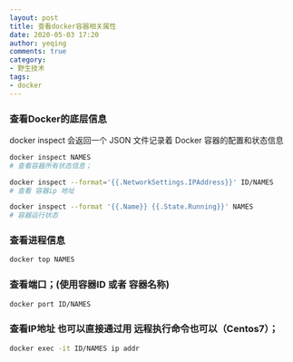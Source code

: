 ```yaml
---
layout: post
title: 查看docker容器相关属性
date: 2020-05-03 17:20
author: yeqing
comments: true
category: 
- 野生技术
tags: 
- docker
---
```


### 查看Docker的底层信息

docker inspect 会返回一个 JSON 文件记录着 Docker 容器的配置和状态信息
```bash
docker inspect NAMES 
# 查看容器所有状态信息；

docker inspect --format='{{.NetworkSettings.IPAddress}}' ID/NAMES
# 查看 容器ip 地址

docker inspect --format '{{.Name}} {{.State.Running}}' NAMES
# 容器运行状态
```
### 查看进程信息
```bash
docker top NAMES
```
### 查看端口；(使用容器ID 或者 容器名称)
```bash
docker port ID/NAMES
```
### 查看IP地址 也可以直接通过用 远程执行命令也可以（Centos7）；
```bash
docker exec -it ID/NAMES ip addr
```